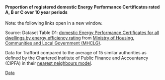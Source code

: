 #### Proportion of registered domestic Energy Performance Certificates rated A, B or C over 10 year periods

Note: the following links open in a new window.

Source: Dataset Table D1: <a href="https://assets.publishing.service.gov.uk/media/66c36239057d859c0e8fa755/D1-_Domestic_Properties.ods" target="_blank">domestic Energy Performance Certificates for all dwellings by energy efficiency rating</a> from <a href="https://www.gov.uk/government/statistical-data-sets/live-tables-on-energy-performance-of-buildings-certificates" target="_blank">Ministry of Housing, Communities and Local Government (MHCLG)</a>.

Data for Trafford compared to the average of 15 similar authorities as defined by the Chartered Institute of Public Finance and Accountancy (CIPFA) in their <a href='https://www.cipfa.org/services/cipfastats/nearest-neighbour-model' target='_blank'>nearest neighbours model</a>.

<a href="https://www.trafforddatalab.io/trafford_themes/data/climate/energy_performance_certificates.csv" aria-label="Download the data" class="downloadButton" target="_blank" download>Data <span class="fas fa-download"></span></a>
